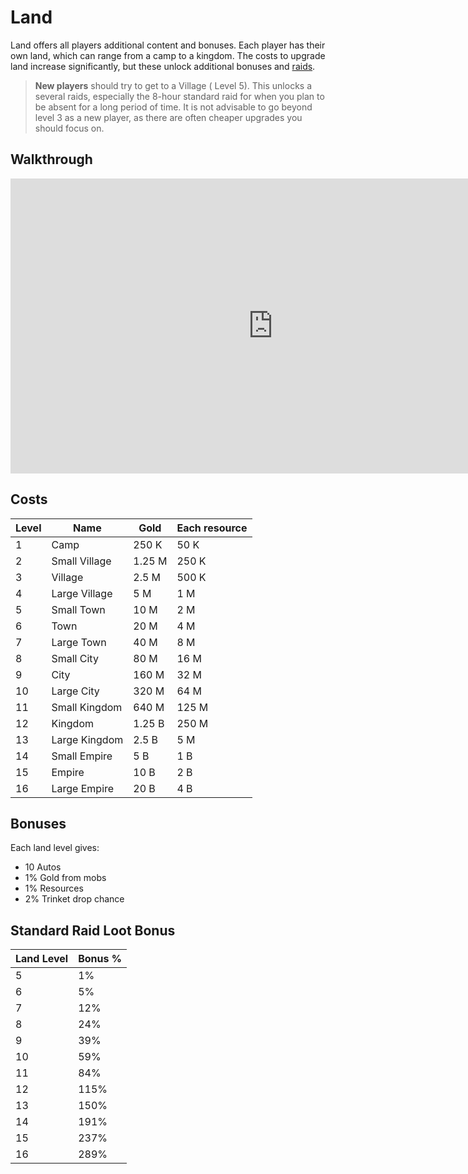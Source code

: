 # Land

Land offers all players additional content and bonuses. Each player has their own land, which can range from a camp to a kingdom. The costs to upgrade land increase significantly, but these unlock additional bonuses and [raids](raids.md).

> **New players** should try to get to a Village ( Level 5). This unlocks a several raids, especially the 8-hour standard raid for when you plan to be absent for a long period of time. It is not advisable to go beyond level 3 as a new player, as there are often cheaper upgrades you should focus on.

## Walkthrough

<iframe width="840" height="472" src="https://www.youtube.com/embed/aCI84kCVElk?start=7" title="YouTube video player" frameborder="0" allow="accelerometer; autoplay; clipboard-write; encrypted-media; gyroscope; picture-in-picture" allowfullscreen></iframe>

## Costs

| Level | Name | Gold | Each resource |
| ----- | ---- | ---- | ----- |
| 1 | Camp | 250 K | 50 K |
| 2 | Small Village | 1.25 M | 250 K |
| 3 | Village | 2.5 M | 500 K |
| 4 | Large Village | 5 M | 1 M |
| 5 | Small Town | 10 M | 2 M |
| 6 | Town | 20 M | 4 M |
| 7 | Large Town | 40 M | 8 M |
| 8 | Small City | 80 M | 16 M |
| 9 | City | 160 M | 32 M |
| 10 | Large City | 320 M | 64 M |
| 11 | Small Kingdom | 640 M | 125 M |
| 12 | Kingdom | 1.25 B | 250 M |
| 13 | Large Kingdom | 2.5 B | 5 M |
| 14 | Small Empire | 5 B | 1 B |
| 15 | Empire | 10 B | 2 B |
| 16 | Large Empire | 20 B | 4 B |

## Bonuses

Each land level gives:

- 10 Autos
- 1% Gold from mobs
- 1% Resources
- 2% Trinket drop chance

## Standard Raid Loot Bonus

| Land Level | Bonus % |
| ---------- | ------- |
| 5 | 1% |
| 6 | 5% |
| 7 | 12% |
| 8 | 24% |
| 9 | 39% |
| 10 | 59% |
| 11 | 84% |
| 12 | 115% |
| 13 | 150% |
| 14 | 191%  |
| 15 | 237% |
| 16 | 289% |